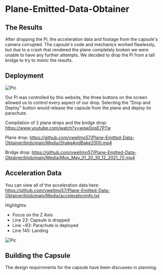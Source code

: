 # Plane-Emitted-Data-Obtainer

## The Results

After dropping the Pi, the acceleration data and footage from the capsule's camera corrupted. The capsule's code and mechanics worked flawlessly, but due to a crash that rendered the plane completely broken we were unable to have any further attempts. We decided to drop the Pi from a tall bridge to try to mimic the results. 

## Deployment

![Pic](https://cdn.discordapp.com/attachments/356809004141248512/849646585380995112/unknown.png)

Our Pi was controlled by this website, the three buttons on the screen allowed us to control every aspect of our drop. Selecting the "Drop and Deploy" button would release the capsule from the plane and deploy its parachute.

Compilation of 2 plane drops and the bridge drop: https://www.youtube.com/watch?v=wqw0opE7P7w

Plane drop: https://github.com/vwellmo57/Plane-Emitted-Data-Obtainer/blob/main/Media/ShakeAndBake2000.mp4 

Bridge drop: https://github.com/vwellmo57/Plane-Emitted-Data-Obtainer/blob/main/Media/Mon_May_31_20_30_12_2021_(1).mp4 


## Acceleration Data

You can view all of the acceleration data here: https://github.com/vwellmo57/Plane-Emitted-Data-Obtainer/blob/main/Media/accelerationinfo.txt

Highlights:
* Focus on the Z Axis
* Line 23: Capsule is dropped
* Line ~93: Parachute is deployed
* Line 145: Landing

![Pic](https://media.discordapp.net/attachments/356809004141248512/849662701931986974/unknown.png)

## Building the Capsule
The design requirnments for the capsule have been discusees in planning. 
